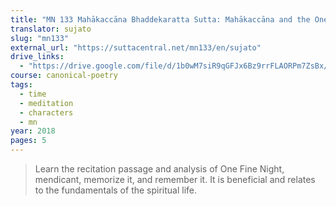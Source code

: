 ```yaml
---
title: "MN 133 Mahākaccāna Bhaddekaratta Sutta: Mahākaccāna and the One Fine Night"
translator: sujato
slug: "mn133"
external_url: "https://suttacentral.net/mn133/en/sujato"
drive_links:
  - "https://drive.google.com/file/d/1b0wM7siR9qGFJx6Bz9rrFLAORPm7ZsBx/view?usp=drivesdk"
course: canonical-poetry
tags:
  - time
  - meditation
  - characters
  - mn
year: 2018
pages: 5
---
```


> Learn the recitation passage and analysis of One Fine Night, mendicant, memorize it, and remember it.
It is beneficial and relates to the fundamentals of the spiritual life.

